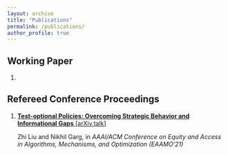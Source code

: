 ```yaml
---
layout: archive
title: "Publications"
permalink: /publications/
author_profile: true
---
```


## Working Paper

1. 

## Refereed Conference Proceedings

1. [**Test-optional Policies: Overcoming Strategic Behavior and Informational Gaps** ](https://dl.acm.org/doi/abs/10.1145/3465416.3483293)[[arXiv](https://arxiv.org/abs/2107.08922),[talk](https://www.youtube.com/watch?v=GbYDhy3h8NI)]

   Zhi Liu and Nikhil Garg, in *AAAI/ACM Conference on Equity and Access in Algorithms, Mechanisms, and Optimization (EAAMO‘21)*
